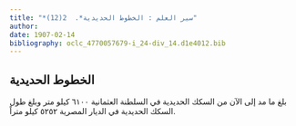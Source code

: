 ```yaml
---
title: "*سير العلم : الخطوط الحديدية*.  2(12)"
author: 
date: 1907-02-14
bibliography: oclc_4770057679-i_24-div_14.d1e4012.bib
---
```




##  الخطوط الحديدية 


 بلغ ما مد إلى الآن من السكك الحديدية في السلطنة العثمانية  ٦١٠٠  كيلو متر وبلغ طول السكك الحديدية في الديار المصرية  ٥٢٥٢  كيلو متراً. 
